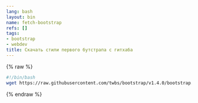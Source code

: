 ```yaml
---
lang: bash
layout: bin
name: fetch-bootstrap
refs: []
tags:
- bootstrap
- webdev
title: Скачать стили первого бутстрапа с гитхаба
---
```

{% raw %}
```bash
#!/bin/bash
wget https://raw.githubusercontent.com/twbs/bootstrap/v1.4.0/bootstrap.min.css
```
{% endraw %}